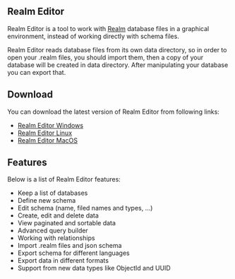 ## Realm Editor
Realm Editor is a tool to work with [Realm](https://realm.io)
 database files in a graphical environment, instead of working directly with schema files.
 
Realm Editor reads database files from its own data directory, so in order to open your .realm files, you should import them, then a copy of your database will be created in data directory. After manipulating your database you can export that.

## Download
You can download the latest version of Realm Editor from following links:

- [Realm Editor Windows](https://www.google.com)
- [Realm Editor Linux](https://www.google.com)
- [Realm Editor MacOS](https://www.google.com)
 

## Features
Below is a list of Realm Editor features:

- Keep a list of databases
- Define new schema
- Edit schema (name, filed names and types, ...)
- Create, edit and delete data
- View paginated and sortable data
- Advanced query builder
- Working with relationships
- Import .realm files and json schema
- Export schema for different languages
- Export data in different formats
- Support from new data types like ObjectId and UUID

